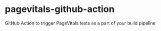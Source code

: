 # pagevitals-github-action
GitHub Action to trigger PageVitals tests as a part of your build pipeline
